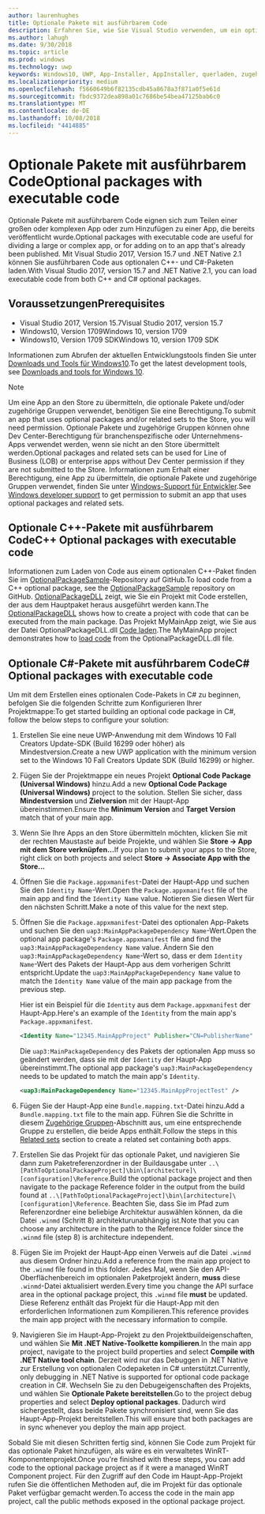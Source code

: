 ```yaml
---
author: laurenhughes
title: Optionale Pakete mit ausführbarem Code
description: Erfahren Sie, wie Sie Visual Studio verwenden, um ein optionales Paket mit ausführbarem Code zu erstellen.
ms.author: lahugh
ms.date: 9/30/2018
ms.topic: article
ms.prod: windows
ms.technology: uwp
keywords: Windows10, UWP, App-Installer, AppInstaller, querladen, zugehörige Gruppe, optionale Pakete
ms.localizationpriority: medium
ms.openlocfilehash: f5660649b6f82135cdb45a8678a3f871a0f5e61d
ms.sourcegitcommit: fbdc9372dea898a01c7686be54bea47125bab6c0
ms.translationtype: MT
ms.contentlocale: de-DE
ms.lasthandoff: 10/08/2018
ms.locfileid: "4414885"
---
```

# <a name="optional-packages-with-executable-code"></a><span data-ttu-id="a0227-104">Optionale Pakete mit ausführbarem Code</span><span class="sxs-lookup"><span data-stu-id="a0227-104">Optional packages with executable code</span></span>
 
<span data-ttu-id="a0227-105">Optionale Pakete mit ausführbarem Code eignen sich zum Teilen einer großen oder komplexen App oder zum Hinzufügen zu einer App, die bereits veröffentlicht wurde.</span><span class="sxs-lookup"><span data-stu-id="a0227-105">Optional packages with executable code are useful for dividing a large or complex app, or for adding on to an app that's already been published.</span></span> <span data-ttu-id="a0227-106">Mit Visual Studio 2017, Version 15.7 und .NET Native 2.1 können Sie ausführbaren Code aus optionalen C++- und C#-Paketen laden.</span><span class="sxs-lookup"><span data-stu-id="a0227-106">With Visual Studio 2017, version 15.7 and .NET Native 2.1, you can load executable code from both C++ and C# optional packages.</span></span>

## <a name="prerequisites"></a><span data-ttu-id="a0227-107">Voraussetzungen</span><span class="sxs-lookup"><span data-stu-id="a0227-107">Prerequisites</span></span>
- <span data-ttu-id="a0227-108">Visual Studio 2017, Version 15.7</span><span class="sxs-lookup"><span data-stu-id="a0227-108">Visual Studio 2017, version 15.7</span></span>
- <span data-ttu-id="a0227-109">Windows10, Version 1709</span><span class="sxs-lookup"><span data-stu-id="a0227-109">Windows 10, version 1709</span></span>
- <span data-ttu-id="a0227-110">Windows10, Version 1709 SDK</span><span class="sxs-lookup"><span data-stu-id="a0227-110">Windows 10, version 1709 SDK</span></span>

<span data-ttu-id="a0227-111">Informationen zum Abrufen der aktuellen Entwicklungstools finden Sie unter [Downloads und Tools für Windows10](https://developer.microsoft.com/windows/downloads).</span><span class="sxs-lookup"><span data-stu-id="a0227-111">To get the latest development tools, see [Downloads and tools for Windows 10](https://developer.microsoft.com/windows/downloads).</span></span> 

> [!NOTE]
> <span data-ttu-id="a0227-112">Um eine App an den Store zu übermitteln, die optionale Pakete und/oder zugehörige Gruppen verwendet, benötigen Sie eine Berechtigung.</span><span class="sxs-lookup"><span data-stu-id="a0227-112">To submit an app that uses optional packages and/or related sets to the Store, you will need permission.</span></span> <span data-ttu-id="a0227-113">Optionale Pakete und zugehörige Gruppen können ohne Dev Center-Berechtigung für branchenspezifische oder Unternehmens-Apps verwendet werden, wenn sie nicht an den Store übermittelt werden.</span><span class="sxs-lookup"><span data-stu-id="a0227-113">Optional packages and related sets can be used for Line of Business (LOB) or enterprise apps without Dev Center permission if they are not submitted to the Store.</span></span> <span data-ttu-id="a0227-114">Informationen zum Erhalt einer Berechtigung, eine App zu übermitteln, die optionale Pakete und zugehörige Gruppen verwendet, finden Sie unter [Windows-Support für Entwickler](https://developer.microsoft.com/windows/support).</span><span class="sxs-lookup"><span data-stu-id="a0227-114">See [Windows developer support](https://developer.microsoft.com/windows/support) to get permission to submit an app that uses optional packages and related sets.</span></span>

## <a name="c-optional-packages-with-executable-code"></a><span data-ttu-id="a0227-115">Optionale C++-Pakete mit ausführbarem Code</span><span class="sxs-lookup"><span data-stu-id="a0227-115">C++ Optional packages with executable code</span></span>

<span data-ttu-id="a0227-116">Informationen zum Laden von Code aus einem optionalen C++-Paket finden Sie im [OptionalPackageSample](https://github.com/AppInstaller/OptionalPackageSample)-Repository auf GitHub.</span><span class="sxs-lookup"><span data-stu-id="a0227-116">To load code from a C++ optional package, see the [OptionalPackageSample](https://github.com/AppInstaller/OptionalPackageSample) repository on GitHub.</span></span> <span data-ttu-id="a0227-117">[OptionalPackageDLL](https://github.com/AppInstaller/OptionalPackageSample/tree/master/OptionalPackageDLL) zeigt, wie Sie ein Projekt mit Code erstellen, der aus dem Hauptpaket heraus ausgeführt werden kann.</span><span class="sxs-lookup"><span data-stu-id="a0227-117">The [OptionalPackageDLL](https://github.com/AppInstaller/OptionalPackageSample/tree/master/OptionalPackageDLL) shows how to create a project with code that can be executed from the main package.</span></span> <span data-ttu-id="a0227-118">Das Projekt MyMainApp zeigt, wie Sie aus der Datei OptionalPackageDLL.dll [Code laden](https://github.com/AppInstaller/OptionalPackageSample/blob/bf6b4915ff1f3b8abfdaacb1ad9e77184c49fe18/MyMainApp/MainPage.xaml.cpp#L182).</span><span class="sxs-lookup"><span data-stu-id="a0227-118">The MyMainApp project demonstrates how to [load code](https://github.com/AppInstaller/OptionalPackageSample/blob/bf6b4915ff1f3b8abfdaacb1ad9e77184c49fe18/MyMainApp/MainPage.xaml.cpp#L182) from the OptionalPackageDLL.dll file.</span></span>

## <a name="c-optional-packages-with-executable-code"></a><span data-ttu-id="a0227-119">Optionale C#-Pakete mit ausführbarem Code</span><span class="sxs-lookup"><span data-stu-id="a0227-119">C# Optional packages with executable code</span></span>

<span data-ttu-id="a0227-120">Um mit dem Erstellen eines optionalen Code-Pakets in C# zu beginnen, befolgen Sie die folgenden Schritte zum Konfigurieren Ihrer Projektmappe:</span><span class="sxs-lookup"><span data-stu-id="a0227-120">To get started building an optional code package in C#, follow the below steps to configure your solution:</span></span>

1. <span data-ttu-id="a0227-121">Erstellen Sie eine neue UWP-Anwendung mit dem Windows 10 Fall Creators Update-SDK (Build 16299 oder höher) als Mindestversion.</span><span class="sxs-lookup"><span data-stu-id="a0227-121">Create a new UWP application with the minimum version set to the Windows 10 Fall Creators Update SDK (Build 16299) or higher.</span></span>

2. <span data-ttu-id="a0227-122">Fügen Sie der Projektmappe ein neues Projekt **Optional Code Package (Universal Windows)** hinzu.</span><span class="sxs-lookup"><span data-stu-id="a0227-122">Add a new **Optional Code Package (Universal Windows)** project to the solution.</span></span> <span data-ttu-id="a0227-123">Stellen Sie sicher, dass **Mindestversion** und **Zielversion** mit der Haupt-App übereinstimmen.</span><span class="sxs-lookup"><span data-stu-id="a0227-123">Ensure the **Minimum Version** and **Target Version** match that of your main app.</span></span>

3. <span data-ttu-id="a0227-124">Wenn Sie Ihre Apps an den Store übermitteln möchten, klicken Sie mit der rechten Maustaste auf beide Projekte, und wählen Sie **Store -> App mit dem Store verknüpfen...**</span><span class="sxs-lookup"><span data-stu-id="a0227-124">If you plan to submit your apps to the Store, right click on both projects and select **Store -> Associate App with the Store...**</span></span>

4. <span data-ttu-id="a0227-125">Öffnen Sie die `Package.appxmanifest`-Datei der Haupt-App und suchen Sie den `Identity Name`-Wert.</span><span class="sxs-lookup"><span data-stu-id="a0227-125">Open the `Package.appxmanifest` file of the main app and find the `Identity Name` value.</span></span> <span data-ttu-id="a0227-126">Notieren Sie diesen Wert für den nächsten Schritt.</span><span class="sxs-lookup"><span data-stu-id="a0227-126">Make a note of this value for the next step.</span></span>

5. <span data-ttu-id="a0227-127">Öffnen Sie die `Package.appxmanifest`-Datei des optionalen App-Pakets und suchen Sie den `uap3:MainAppPackageDependency Name`-Wert.</span><span class="sxs-lookup"><span data-stu-id="a0227-127">Open the optional app package's `Package.appxmanifest` file and find the `uap3:MainAppPackageDependency Name` value.</span></span> <span data-ttu-id="a0227-128">Ändern Sie den `uap3:MainAppPackageDependency Name`-Wert so, dass er dem `Identity Name`-Wert des Pakets der Haupt-App aus dem vorherigen Schritt entspricht.</span><span class="sxs-lookup"><span data-stu-id="a0227-128">Update the `uap3:MainAppPackageDependency Name` value to match the `Identity Name` value of the main app package from the previous step.</span></span> 

    <span data-ttu-id="a0227-129">Hier ist ein Beispiel für die `Identity` aus dem `Package.appxmanifest` der Haupt-App.</span><span class="sxs-lookup"><span data-stu-id="a0227-129">Here's an example of the `Identity` from the main app's `Package.appxmanifest`.</span></span>
    ```XML
    <Identity Name="12345.MainAppProject" Publisher="CN=PublisherName" Version="1.0.0.0" />
    ```

    <span data-ttu-id="a0227-130">Die `uap3:MainPackageDependency` des Pakets der optionalen App muss so geändert werden, dass sie mit der `Identity` der Haupt-App übereinstimmt.</span><span class="sxs-lookup"><span data-stu-id="a0227-130">The optional app package's `uap3:MainPackageDependency` needs to be updated to match the main app's `Identity`.</span></span>
    ```XML
    <uap3:MainPackageDependency Name="12345.MainAppProjectTest" />
    ```

6. <span data-ttu-id="a0227-131">Fügen Sie der Haupt-App eine `Bundle.mapping.txt`-Datei hinzu.</span><span class="sxs-lookup"><span data-stu-id="a0227-131">Add a `Bundle.mapping.txt` file to the main app.</span></span> <span data-ttu-id="a0227-132">Führen Sie die Schritte in diesem [Zugehörige Gruppen](https://docs.microsoft.com/windows/uwp/packaging/optional-packages#related-sets)-Abschnitt aus, um eine entsprechende Gruppe zu erstellen, die beide Apps enthält.</span><span class="sxs-lookup"><span data-stu-id="a0227-132">Follow the steps in this [Related sets](https://docs.microsoft.com/windows/uwp/packaging/optional-packages#related-sets) section to create a related set containing both apps.</span></span> 

7. <span data-ttu-id="a0227-133">Erstellen Sie das Projekt für das optionale Paket, und navigieren Sie dann zum Paketreferenzordner in der Buildausgabe unter `..\[PathToOptionalPackageProject]\bin\[architecture]\[configuration]\Reference`.</span><span class="sxs-lookup"><span data-stu-id="a0227-133">Build the optional package project and then navigate to the package Reference folder in the output from the build found at `..\[PathToOptionalPackageProject]\bin\[architecture]\[configuration]\Reference`.</span></span> <span data-ttu-id="a0227-134">Beachten Sie, dass Sie im Pfad zum Referenzordner eine beliebige Architektur auswählen können, da die Datei `.winmd` (Schritt 8) architekturunabhängig ist.</span><span class="sxs-lookup"><span data-stu-id="a0227-134">Note that you can choose any architecture in the path to the Reference folder since the `.winmd` file (step 8) is architecture independent.</span></span>

8. <span data-ttu-id="a0227-135">Fügen Sie im Projekt der Haupt-App einen Verweis auf die Datei `.winmd` aus diesem Ordner hinzu.</span><span class="sxs-lookup"><span data-stu-id="a0227-135">Add a reference from the main app project to the `.winmd` file found in this folder.</span></span> <span data-ttu-id="a0227-136">Jedes Mal, wenn Sie den API-Oberflächenbereich im optionalen Paketprojekt ändern, **muss** diese `.winmd`-Datei aktualisiert werden.</span><span class="sxs-lookup"><span data-stu-id="a0227-136">Every time you change the API surface area in the optional package project, this `.winmd` file **must** be updated.</span></span> <span data-ttu-id="a0227-137">Diese Referenz enthält das Projekt für die Haupt-App mit den erforderlichen Informationen zum Kompilieren.</span><span class="sxs-lookup"><span data-stu-id="a0227-137">This reference provides the main app project with the necessary information to compile.</span></span>

9. <span data-ttu-id="a0227-138">Navigieren Sie im Haupt-App-Projekt zu den Projektbuildeigenschaften, und wählen Sie **Mit .NET Native-Toolkette kompilieren**.</span><span class="sxs-lookup"><span data-stu-id="a0227-138">In the main app project, navigate to the project build properties and select **Compile with .NET Native tool chain**.</span></span> <span data-ttu-id="a0227-139">Derzeit wird nur das Debuggen in .NET Native zur Erstellung von optionalen Codepaketen in C# unterstützt.</span><span class="sxs-lookup"><span data-stu-id="a0227-139">Currently, only debugging in .NET Native is supported for optional code package creation in C#.</span></span> <span data-ttu-id="a0227-140">Wechseln Sie zu den Debugeigenschaften des Projekts, und wählen Sie **Optionale Pakete bereitstellen**.</span><span class="sxs-lookup"><span data-stu-id="a0227-140">Go to the project debug properties and select **Deploy optional packages**.</span></span> <span data-ttu-id="a0227-141">Dadurch wird sichergestellt, dass beide Pakete synchronisiert sind, wenn Sie das Haupt-App-Projekt bereitstellen.</span><span class="sxs-lookup"><span data-stu-id="a0227-141">This will ensure that both packages are in sync whenever you deploy the main app project.</span></span>

<span data-ttu-id="a0227-142">Sobald Sie mit diesen Schritten fertig sind, können Sie Code zum Projekt für das optionale Paket hinzufügen, als wäre es ein verwaltetes WinRT-Komponentenprojekt.</span><span class="sxs-lookup"><span data-stu-id="a0227-142">Once you're finished with these steps, you can add code to the optional package project as if it were a managed WinRT Component project.</span></span> <span data-ttu-id="a0227-143">Für den Zugriff auf den Code im Haupt-App-Projekt rufen Sie die öffentlichen Methoden auf, die im Projekt für das optionale Paket verfügbar gemacht werden.</span><span class="sxs-lookup"><span data-stu-id="a0227-143">To access the code in the main app project, call the public methods exposed in the optional package project.</span></span>